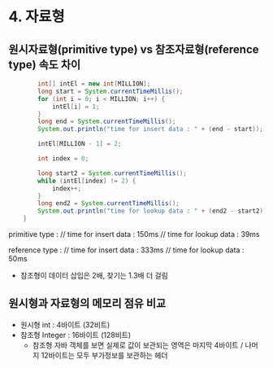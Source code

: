# 4. 자료형

## 원시자료형(primitive type) vs 참조자료형(reference type) 속도 차이
``` java
        int[] intEl = new int[MILLION];
        long start = System.currentTimeMillis();
        for (int i = 0; i < MILLION; i++) {
            intEl[i] = 1;
        }
        long end = System.currentTimeMillis();
        System.out.println("time for insert data : " + (end - start));

        intEl[MILLION - 1] = 2;

        int index = 0;

        long start2 = System.currentTimeMillis();
        while (intEl[index] != 2) {
            index++;
        }
        long end2 = System.currentTimeMillis();
        System.out.println("time for lookup data : " + (end2 - start2));
    }
```
primitive type :
//    time for insert data : 150ms
//    time for lookup data : 39ms

reference type : 
//    time for insert data : 333ms
//    time for lookup data : 50ms

- 참조형이 데이터 삽입은 2배, 찾기는 1.3배 더 걸림

## 원시형과 자료형의 메모리 점유 비교
- 원시형 int : 4바이트 (32비트)
- 참조형 Integer : 16바이트 (128비트)
  - 참조형 자바 객체를 보면 실제로 값이 보관되는 영역은 마지막 4바이트 / 나머지 12바이트는 모두 부가정보를 보관하는 헤더


